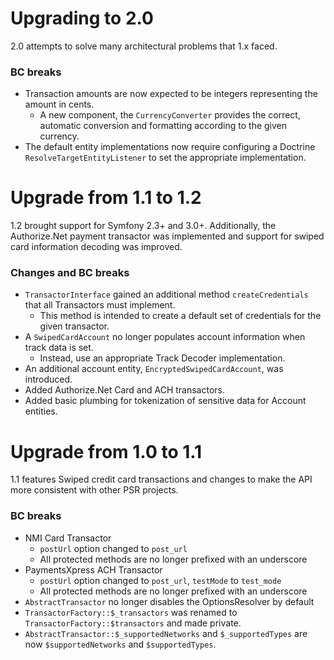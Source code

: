 # Upgrading to 2.0

2.0 attempts to solve many architectural problems that 1.x faced.

### BC breaks
* Transaction amounts are now expected to be integers representing the amount in cents.
    * A new component, the `CurrencyConverter` provides the correct, automatic conversion and formatting
      according to the given currency.
* The default entity implementations now require configuring a Doctrine `ResolveTargetEntityListener` to
  set the appropriate implementation.

# Upgrade from 1.1 to 1.2

1.2 brought support for Symfony 2.3+ and 3.0+. Additionally, the Authorize.Net payment transactor was implemented and support for swiped card information decoding was improved.

### Changes and BC breaks
* `TransactorInterface` gained an additional method `createCredentials` that all Transactors must implement.
    * This method is intended to create a default set of credentials for the given transactor.
* A `SwipedCardAccount` no longer populates account information when track data is set.
    * Instead, use an appropriate Track Decoder implementation.
* An additional account entity, `EncryptedSwipedCardAccount`, was introduced.
* Added Authorize.Net Card and ACH transactors.
* Added basic plumbing for tokenization of sensitive data for Account entities.


# Upgrade from 1.0 to 1.1

1.1 features Swiped credit card transactions and changes to make the API more consistent with other PSR projects.

### BC breaks
* NMI Card Transactor
    * `postUrl` option changed to `post_url`
    * All protected methods are no longer prefixed with an underscore
* PaymentsXpress ACH Transactor
    * `postUrl` option changed to `post_url`, `testMode` to `test_mode`
    * All protected methods are no longer prefixed with an underscore
* `AbstractTransactor` no longer disables the OptionsResolver by default
* `TransactorFactory::$_transactors` was renamed to `TransactorFactory::$transactors` and made private.
* `AbstractTransactor::$_supportedNetworks` and `$_supportedTypes` are now `$supportedNetworks` and `$supportedTypes`.
